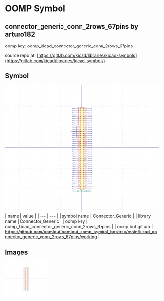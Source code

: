 # OOMP Symbol  
## connector_generic_conn_2rows_67pins  by arturo182  
  
oomp key: oomp_kicad_connector_generic_conn_2rows_67pins  
  
source repo at: [https://gitlab.com/kicad/libraries/kicad-symbols](https://gitlab.com/kicad/libraries/kicad-symbols)  
## Symbol  
  
[![working.png](working_600.png)](working.png)  
| name | value | 
| --- | --- | 
| symbol name | Connector_Generic | 
| library name | Connector_Generic | 
| oomp key | oomp_kicad_connector_generic_conn_2rows_67pins | 
| oomp bot github | https://github.com/oomlout/oomlout_oomp_symbol_bot/tree/main/kicad_connector_generic_conn_2rows_67pins/working | 
## Images  
  
[![working.png](working_140.png)](working.png)  
